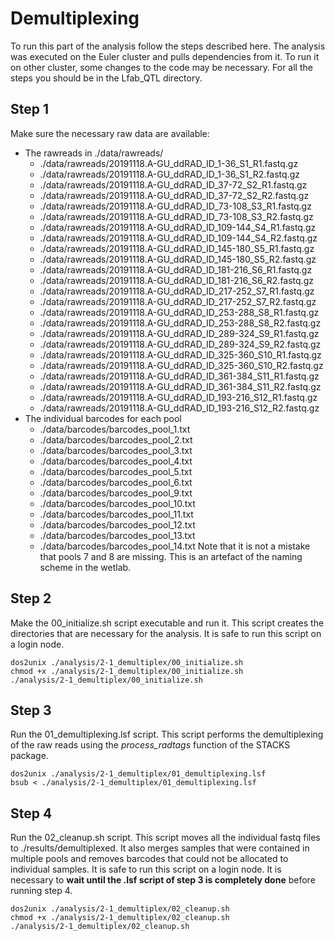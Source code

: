 # Demultiplexing
To run this part of the analysis follow the steps described here. The analysis was executed on the Euler cluster and pulls dependencies from it. To run it on other cluster, some changes to the code may be necessary. For all the steps you should be in the Lfab_QTL directory.
## Step 1
Make sure the necessary raw data are available:
* The rawreads in ./data/rawreads/
  * ./data/rawreads/20191118.A-GU_ddRAD_ID_1-36_S1_R1.fastq.gz
  * ./data/rawreads/20191118.A-GU_ddRAD_ID_1-36_S1_R2.fastq.gz
  * ./data/rawreads/20191118.A-GU_ddRAD_ID_37-72_S2_R1.fastq.gz
  * ./data/rawreads/20191118.A-GU_ddRAD_ID_37-72_S2_R2.fastq.gz
  * ./data/rawreads/20191118.A-GU_ddRAD_ID_73-108_S3_R1.fastq.gz
  * ./data/rawreads/20191118.A-GU_ddRAD_ID_73-108_S3_R2.fastq.gz
  * ./data/rawreads/20191118.A-GU_ddRAD_ID_109-144_S4_R1.fastq.gz
  * ./data/rawreads/20191118.A-GU_ddRAD_ID_109-144_S4_R2.fastq.gz
  * ./data/rawreads/20191118.A-GU_ddRAD_ID_145-180_S5_R1.fastq.gz
  * ./data/rawreads/20191118.A-GU_ddRAD_ID_145-180_S5_R2.fastq.gz
  * ./data/rawreads/20191118.A-GU_ddRAD_ID_181-216_S6_R1.fastq.gz
  * ./data/rawreads/20191118.A-GU_ddRAD_ID_181-216_S6_R2.fastq.gz
  * ./data/rawreads/20191118.A-GU_ddRAD_ID_217-252_S7_R1.fastq.gz
  * ./data/rawreads/20191118.A-GU_ddRAD_ID_217-252_S7_R2.fastq.gz
  * ./data/rawreads/20191118.A-GU_ddRAD_ID_253-288_S8_R1.fastq.gz
  * ./data/rawreads/20191118.A-GU_ddRAD_ID_253-288_S8_R2.fastq.gz
  * ./data/rawreads/20191118.A-GU_ddRAD_ID_289-324_S9_R1.fastq.gz
  * ./data/rawreads/20191118.A-GU_ddRAD_ID_289-324_S9_R2.fastq.gz
  * ./data/rawreads/20191118.A-GU_ddRAD_ID_325-360_S10_R1.fastq.gz
  * ./data/rawreads/20191118.A-GU_ddRAD_ID_325-360_S10_R2.fastq.gz
  * ./data/rawreads/20191118.A-GU_ddRAD_ID_361-384_S11_R1.fastq.gz
  * ./data/rawreads/20191118.A-GU_ddRAD_ID_361-384_S11_R2.fastq.gz
  * ./data/rawreads/20191118.A-GU_ddRAD_ID_193-216_S12_R1.fastq.gz
  * ./data/rawreads/20191118.A-GU_ddRAD_ID_193-216_S12_R2.fastq.gz
* The individual barcodes for each pool
  * ./data/barcodes/barcodes_pool_1.txt
  * ./data/barcodes/barcodes_pool_2.txt
  * ./data/barcodes/barcodes_pool_3.txt
  * ./data/barcodes/barcodes_pool_4.txt
  * ./data/barcodes/barcodes_pool_5.txt
  * ./data/barcodes/barcodes_pool_6.txt
  * ./data/barcodes/barcodes_pool_9.txt
  * ./data/barcodes/barcodes_pool_10.txt
  * ./data/barcodes/barcodes_pool_11.txt
  * ./data/barcodes/barcodes_pool_12.txt
  * ./data/barcodes/barcodes_pool_13.txt
  * ./data/barcodes/barcodes_pool_14.txt
Note that it is not a mistake that pools 7 and 8 are missing. This is an artefact of the naming scheme in the wetlab.
## Step 2
Make the 00_initialize.sh script executable and run it. This script creates the directories that are necessary for the analysis. It is safe to run this script on a login node.
```
dos2unix ./analysis/2-1_demultiplex/00_initialize.sh
chmod +x ./analysis/2-1_demultiplex/00_initialize.sh
./analysis/2-1_demultiplex/00_initialize.sh
```
## Step 3
Run the 01_demultiplexing.lsf script. This script performs the demultiplexing of the raw reads using the *process_radtags* function of the STACKS package.
```
dos2unix ./analysis/2-1_demultiplex/01_demultiplexing.lsf
bsub < ./analysis/2-1_demultiplex/01_demultiplexing.lsf
```
## Step 4
Run the 02_cleanup.sh script. This script moves all the individual fastq files to ./results/demultiplexed. It also merges samples that were contained in multiple pools and removes barcodes that could not be allocated to individual samples. It is safe to run this script on a login node. It is necessary to **wait until the .lsf script of step 3 is completely done** before running step 4.
```
dos2unix ./analysis/2-1_demultiplex/02_cleanup.sh
chmod +x ./analysis/2-1_demultiplex/02_cleanup.sh
./analysis/2-1_demultiplex/02_cleanup.sh
```
